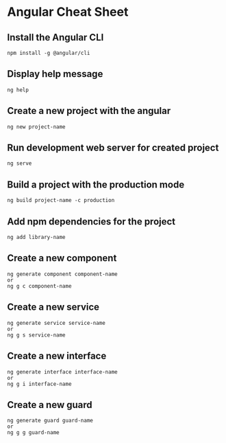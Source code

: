 # Angular Cheat Sheet

## Install the Angular CLI

    npm install -g @angular/cli

## Display help message

    ng help

## Create a new project with the angular

    ng new project-name

## Run development web server for created project

    ng serve

## Build a project with the production mode

    ng build project-name -c production

## Add npm dependencies for the project

    ng add library-name

## Create a new component

    ng generate component component-name
    or
    ng g c component-name

## Create a new service

    ng generate service service-name
    or
    ng g s service-name

## Create a new interface

    ng generate interface interface-name
    or
    ng g i interface-name

## Create a new guard

    ng generate guard guard-name
    or
    ng g g guard-name

